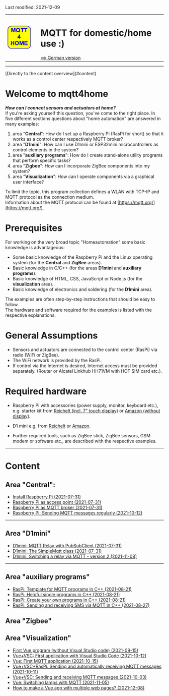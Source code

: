 Last modified: 2021-12-09 <a name="up"></a>   
<table><tr><td><img src="md/logo/mqtt4home_96.png"></td><td>&nbsp;</td><td>
<h1>MQTT for domestic/home use :)</h1>
<a href="LIESMICH.md">==> German version</a>&nbsp; &nbsp; &nbsp; 
</td></tr></table><hr>
[Directly to the content overview](#content)

# Welcome to mqtt4home

__*How can I connect sensors and actuators at home?*__   
If you're asking yourself this question, you've come to the right place. In five different sections 
 questions about "home automation" are answered in many examples:   
1. area "__Central__": How do I set up a Raspberry Pi (RasPi for short) so that it works as a control center respectively MQTT broker?   
2. area "__D1mini__": How can I use D1mini or ESP32mini microcontrollers as control elements in the system?   
3. area "__auxiliary programs__": How do I create stand-alone utility programs that perform specific tasks?   
4. area "__Zigbee__": How can I incorporate ZigBee components into my system?   
5. area "__Visualization__": How can I operate components via a graphical user interface?   

To limit the topic, this program collection defines a WLAN with TCP-IP and MQTT protocol as the connection medium.   
Information about the MQTT protocol can be found at [https://mqtt.org/](https://mqtt.org/).   

# Prerequisites

For working on the very broad topic "Homeautomation" some basic knowledge is advantageous:   
* Some basic knowledge of the Raspberry Pi and the Linux operating system (for the __Central__ and __ZigBee__ areas).   
* Basic knowledge in C/C++ (for the areas __D1mini__ and __auxiliary programs__).   
* Basic knowledge of HTML, CSS, JavaScript or Node.js (for the __visualization__ area).   
* Basic knowledge of electronics and soldering (for the __D1mini__ area).   

The examples are often step-by-step instructions that should be easy to follow.   
The hardware and software required for the examples is listed with the respective explanations.   

# General Assumptions

* Sensors and actuators are connected to the control center (RasPi) via radio (WiFi or ZigBee).
* The WiFi network is provided by the RasPi.
* If control via the Internet is desired, Internet access must be provided separately. (Router or Alcatel Linkhub HH71VM with HOT SIM card etc.).

# Required hardware

* Raspberry Pi with accessories (power supply, monitor, keyboard etc.),   
e.g. starter kit from [Reichelt (incl. 7" touch display)](https://www.reichelt.at/at/de/raspberry-pi-4-b-4gb-inkl-7-touch-display-gehaeuse-rpi4-bdl-4gb-7td-p291393.html?PROVID=2807&gclid=Cj0KCQjw9O6HBhCrARIsADx5qCSgJ1AiDo2X72WmgAzl4nAxSPFg4yIhT37OJYww45nqSir0qp0gd-waAjhcEALw_wcB) or [Amazon (without display)](https://www.amazon.de/Raspberry-SD-Karte-Ultimatives-Quad-Core-unterst%C3%BCtzt/dp/B082PSBBMM/ref=sr_1_1_sspa?__mk_de_DE=%C3%85M%C3%85%C5%BD%C3%95%C3%91&dchild=1&keywords=raspberry+pi+4+set&qid=1627196094&sr=8-1-spons&psc=1&spLa=ZW5jcnlwdGVkUXVhbGlmaWVyPUFXQ0QzNDU2UU9QVTYmZW5jcnlwdGVkSWQ9QTA1ODg3NDgyTUlMWFpXWjNCWTZJJmVuY3J5cHRlZEFkSWQ9QTA1MDMyMjUzMElTVENaSEJHWTNLJndpZGdldE5hbWU9c3BfYXRmJmFjdGlvbj1jbGlja1JlZGlyZWN0JmRvTm90TG9nQ2xpY2s9dHJ1ZQ==).   

* D1 mini e.g. from [Reichelt](https://www.reichelt.at/at/de/d1-mini-esp8266-v2-0-d1-mini-p253978.html?PROVID=2807&gclid=Cj0KCQjw9O6HBhCrARIsADx5qCQ36slwX3O8fPPdBLJoEg1YwBGT9tDJQfl-IjdhpwqzUj0-DTPbe8saAswVEALw_wcB) or [Amazon](https://www.amazon.de/AZDelivery-D1-Mini-ESP8266-12E-kompatibel/dp/B01N9RXGHY/ref=asc_df_B01N9RXGHY/?tag=googshopde-21&linkCode=df0&hvadid=309008177512&hvpos=&hvnetw=g&hvrand=15638866670190817706&hvpone=&hvptwo=&hvqmt=&hvdev=c&hvdvcmdl=&hvlocint=&hvlocphy=1000900&hvtargid=pla-378671262456&psc=1&th=1&psc=1&tag=&ref=&adgrpid=65257070361&hvpone=&hvptwo=&hvadid=309008177512&hvpos=&hvnetw=g&hvrand=15638866670190817706&hvqmt=&hvdev=c&hvdvcmdl=&hvlocint=&hvlocphy=1000900&hvtargid=pla-378671262456).   

* Further required tools, such as ZigBee stick, ZigBee sensors, GSM modem or software etc., are described with the respective examples.   

---   

# Content
## Area "Central":
* [Install Raspberry Pi (2021-07-31)](md/m4h01_RasPiInstall_e.md)
* [Raspberry Pi as access point (2021-07-31)](md/m4h02_RasPiAccessPoint_e.md)
* [Raspberry Pi as MQTT broker (2021-07-31)](md/m4h03_RasPiMQTTBroker_e.md)
* [Raspberry Pi: Sending MQTT messages regularly (2021-10-12)](md/m4h104_RasPi_crontab_e.md)
---   
## Area "D1mini"
* [D1mini: MQTT Relay with PubSubClient (2021-07-31)](md/m4h201_D1mqttRelayD1_e.md)
* [D1mini: The SimpleMqtt class (2021-07-31)](md/m4h202_D1SimpleMqtt_e.md)
* [D1mini: Switching a relay via MQTT - version 2 (2021-11-08)](md/m4h203_D1smqttRelayD1_e.md)
---   
## Area "auxiliary programs"
* [RasPi: Template for MQTT programs in C++ (2021-08-21)](md/m4h07_RasPiCppBase_e.md)
* [RasPi: Helpful single programs in C++ (2021-08-21)](md/m4h08_RasPiCppDemos_e.md)
* [RasPi: Create your own programs in C++ (2021-08-21)](md/m4h09_RasPiCppCreatingYourOwnProgs_e.md)
* [RasPi: Sending and receiving SMS via MQTT in C++ (2021-08-27)](md/m4h10_RasPiCppSms_e.md)

## Area "Zigbee"

## Area "Visualization"
* [First Vue program (without Visual Studio code) (2021-09-15)](md/m4h501_Vue_Hello_e.md)
* [Vue+VSC: First application with Visual Studio Code (2021-10-12)](md/m4h502_Vue_Hello_VSC_e.md)
* [Vue: First MQTT application (2021-10-15)](md/m4h503_Mqtt_mini_e.md)
* [Vue+VSC+RasPi: Sending and automatically receiving MQTT messages (2021-10-11)](md/m4h504_Vue_PubSub2_e.md)
* [Vue+VSC: Sending and receiving MQTT messages (2021-10-03)](md/m4h505_Vue_Mqtt1_e.md)
* [Vue: Switching lamps with MQTT (2021-11-05)](md/m4h506_Vue_Mqtt2_Lamp_e.md)
* [How to make a Vue app with multiple web pages? (2021-12-08)](source_Vue/vue_mqtt3_3webpages)   